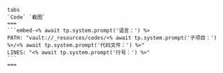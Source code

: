 ````minitabs
tabs
`Code` `截图`
===
```embed-<% await tp.system.prompt('语言：') %>
PATH: "vault://_resources/codes/<% await tp.system.prompt('子项目：') %>/<% await tp.system.prompt('代码文件：') %>"
LINES: "<% await tp.system.prompt('行号：') %>"
```
===

````